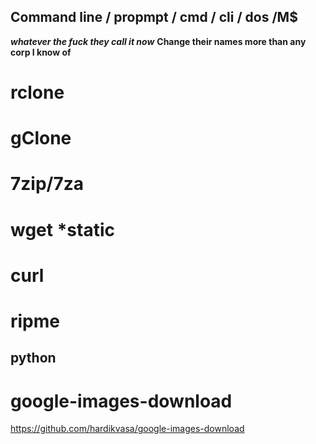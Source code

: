 ## Command line / propmpt / cmd / cli / dos /M$
***whatever the fuck they call it now***
**Change their names more than any corp I know of**

# rclone

# gClone

# 7zip/7za

# wget *static

# curl

# ripme



## python

# google-images-download
https://github.com/hardikvasa/google-images-download

